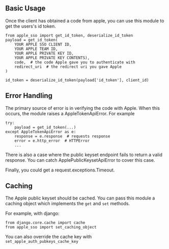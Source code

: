 ## Basic Usage

Once the client has obtained a code from apple, you can use this
module to get the users's id token.


```
from apple_sso import get_id_token, deserialize_id_token
payload = get_id_token(
    YOUR APPLE SSO CLIENT ID,
    YOUR APPLE TEAM ID,
    YOUR APPLE PRIVATE KEY ID,
    YOUR APPLE PRIVATE KEY CONTENTS),
    code,  # the code Apple gave you to authenticate with
    redirect_uri  # the redirect uri you gave Apple
)

id_token = deserialize_id_token(payload['id_token'], client_id)
```

## Error Handling

The primary source of error is in verifying the code
with Apple. When this occurs, the module raises a
AppleTokenApiError. For example

```
try:
    payload = get_id_token(...)
except AppleTokenApiError as e:
    response = e.response  # requests response
    error = e.http_error  # HTTPError
    ...
```

There is also a case where the public keyset endpoint fails
to return a valid response. You can catch
ApplePublicKeysetApiError to cover this case.

Finally, you could get a request.exceptions.Timeout.

## Caching

The Apple public keyset should be cached. You can pass this
module a caching object which implements the `get` and `set`
methods.

For example, with django:

```
from django.core.cache import cache
from apple_sso import set_caching_object
```

You can also override the cache key with
`set_apple_auth_pubkeys_cache_key`
